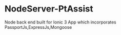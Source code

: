 # NodeServer-PtAssist
Node back end built for Ionic 3 App which incorporates PassportJs,ExpressJs,Mongoose
